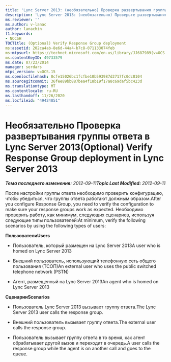 ```yaml
---
title: 'Lync Server 2013: (необязательно) Проверка развертывания группы ответа'
description: 'Lync Server 2013: (необязательно) Проверьте развертывание группы ответа.'
ms.reviewer: ''
ms.author: v-lanac
author: lanachin
f1.keywords:
- NOCSH
TOCTitle: (Optional) Verify Response Group deployment
ms:assetid: 202ca4ab-8e6d-44a4-b7c8-071133074feb
ms:mtpsurl: https://technet.microsoft.com/en-us/library/JJ687989(v=OCS.15)
ms:contentKeyID: 49733579
ms.date: 07/23/2014
manager: serdars
mtps_version: v=OCS.15
ms.openlocfilehash: 0cfe15026bc1fcfbe10b593987d2717fc0dc8104
ms.sourcegitcommit: 36fee89bb887bea4f18b19f17a8c69daf5bc423d
ms.translationtype: MT
ms.contentlocale: ru-RU
ms.lasthandoff: 11/26/2020
ms.locfileid: "49424851"
---
```

# <a name="optional-verify-response-group-deployment-in-lync-server-2013"></a><span data-ttu-id="f33cf-103">Необязательно Проверка развертывания группы ответа в Lync Server 2013</span><span class="sxs-lookup"><span data-stu-id="f33cf-103">(Optional) Verify Response Group deployment in Lync Server 2013</span></span>

<div data-xmlns="http://www.w3.org/1999/xhtml">

<div class="topic" data-xmlns="http://www.w3.org/1999/xhtml" data-msxsl="urn:schemas-microsoft-com:xslt" data-cs="https://msdn.microsoft.com/">

<div data-asp="https://msdn2.microsoft.com/asp">



</div>

<div id="mainSection">

<div id="mainBody"><span data-ttu-id="f33cf-104">

<span> </span></span><span class="sxs-lookup"><span data-stu-id="f33cf-104">

<span> </span></span></span>

<span data-ttu-id="f33cf-105">_**Тема последнего изменения:** 2012-09-11_</span><span class="sxs-lookup"><span data-stu-id="f33cf-105">_**Topic Last Modified:** 2012-09-11_</span></span>

<span data-ttu-id="f33cf-106">После настройки группы ответа необходимо проверить конфигурацию, чтобы убедиться, что группы ответа работают должным образом.</span><span class="sxs-lookup"><span data-stu-id="f33cf-106">After you configure Response Group, you need to verify the configuration to make sure your response groups work as expected.</span></span> <span data-ttu-id="f33cf-107">Необходимо проверить работу, как минимум, следующих сценариев, используя следующие типы пользователей:</span><span class="sxs-lookup"><span data-stu-id="f33cf-107">At minimum, verify the following scenarios by using the following types of users:</span></span>

<span data-ttu-id="f33cf-108">**Пользователи**</span><span class="sxs-lookup"><span data-stu-id="f33cf-108">**Users**</span></span>

  - <span data-ttu-id="f33cf-109">Пользователь, который размещен на Lync Server 2013</span><span class="sxs-lookup"><span data-stu-id="f33cf-109">A user who is homed on Lync Server 2013</span></span>

  - <span data-ttu-id="f33cf-110">Внешний пользователь, использующий телефонную сеть общего пользования (ТСОП)</span><span class="sxs-lookup"><span data-stu-id="f33cf-110">An external user who uses the public switched telephone network (PSTN)</span></span>

  - <span data-ttu-id="f33cf-111">Агент, размещенный на Lync Server 2013</span><span class="sxs-lookup"><span data-stu-id="f33cf-111">An agent who is homed on Lync Server 2013</span></span>

<span data-ttu-id="f33cf-112">**Сценарии**</span><span class="sxs-lookup"><span data-stu-id="f33cf-112">**Scenarios**</span></span>

  - <span data-ttu-id="f33cf-113">Пользователь Lync Server 2013 вызывает группу ответа.</span><span class="sxs-lookup"><span data-stu-id="f33cf-113">The Lync Server 2013 user calls the response group.</span></span>

  - <span data-ttu-id="f33cf-114">Внешний пользователь вызывает группу ответа.</span><span class="sxs-lookup"><span data-stu-id="f33cf-114">The external user calls the response group.</span></span>

  - <span data-ttu-id="f33cf-115">Пользователь вызывает группу ответа в то время, как агент обрабатывает другой вызов и переходит в очередь.</span><span class="sxs-lookup"><span data-stu-id="f33cf-115">A user calls the response group while the agent is on another call and goes to the queue.</span></span>

<span data-ttu-id="f33cf-116"></div>

<span> </span>

</div>

</div>

</span><span class="sxs-lookup"><span data-stu-id="f33cf-116"></div>

<span> </span>

</div>

</div>

</span></span></div>


